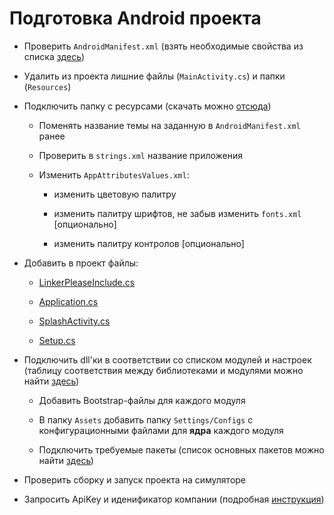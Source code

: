 # Подготовка Android проекта

* Проверить `AndroidManifest.xml` \(взять необходимые свойства из списка [здесь](/sborka-novogo-proekta/deistviya-v-android-proekte/androidmanifest.md)\)

* Удалить из проекта лишние файлы \(`MainActivity.cs`\) и папки (`Resources`)

* Подключить папку с ресурсами (скачать можно [отсюда](https://1drv.ms/u/s!Aqo42ClDiE2fibJ46aMbyqhFktXj8w))

  * Поменять название темы на заданную в `AndroidManifest.xml` ранее
  
  * Проверить в `strings.xml` название приложения 
  
  * Изменить `AppAttributesValues.xml`:
  
    * изменить цветовую палитру
    
    * изменить палитру шрифтов, не забыв изменить `fonts.xml` [опционально] 
    
    * изменить палитру контролов [опционально] 
    
* Добавить в проект файлы:

  * [LinkerPleaseInclude.cs](/sborka-novogo-proekta/deistviya-v-android-proekte/linkerpleaseinclude.md)
  
  * [Application.cs](/sborka-novogo-proekta/deistviya-v-android-proekte/application.md)
  
  * [SplashActivity.cs](/sborka-novogo-proekta/deistviya-v-android-proekte/splashactivity.md)
  
  * [Setup.cs](/sborka-novogo-proekta/deistviya-v-android-proekte/setup.md)

* Подключить dll'ки в соответствии со списком модулей и настроек \(таблицу соответствия между библиотеками и модулями можно найти [здесь](/perechen-bibliotek-modulei.md)\)

  * Добавить Bootstrap-файлы для каждого модуля

  * В папку `Assets` добавить папку `Settings/Configs` с конфигурационными файлами для **ядра** каждого модуля

  * Подключить требуемые пакеты \(список основных пакетов можно найти [здесь](/sborka-novogo-proekta/spisok-paketov.md)\)

* Проверить сборку и запуск проекта на симуляторе

* Запросить ApiKey и иденификатор компании \(подробная [инструкция](/sborka-novogo-proekta/zapros-litsenzii.md)\)



